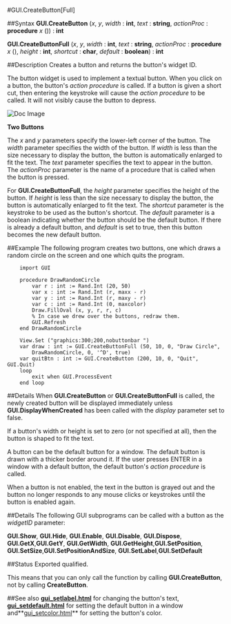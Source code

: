 
#GUI.CreateButton[Full]

##Syntax
**GUI.CreateButton** (_x_, _y_, _width_ : **int**, _text_ : **string**,    _actionProc_ : **procedure** _x_ ()) : **int**

**GUI.CreateButtonFull** (_x_, _y_, _width_ : **int**, _text_ : **string**,    _actionProc_ : **procedure** _x_ (), _height_ : **int**, _shortcut_ : **char**, _default_ : **boolean**) : **int**


##Description
Creates a button and returns the button's widget ID.

The button widget is used to implement a textual button. When you click on a button, the button's _action procedure_ is called. If a button is given a short cut, then entering the keystroke will cause the _action procedure_ to be called. It will not visibly cause the button to depress.



![Doc Image](gui_createbutton_full01.gif)

**Two Buttons**

The _x_ and _y_ parameters specify the lower-left corner of the button. The _width_ parameter specifies the width of the button. If _width_ is less than the size necessary to display the button, the button is automatically enlarged to fit the text. The _text_ parameter specifies the text to appear in the button. The _actionProc_ parameter is the name of a procedure that is called when the button is pressed.

For **GUI.CreateButtonFull**, the _height_ parameter specifies the height of the button. If _height_ is less than the size necessary to display the button, the button is automatically enlarged to fit the text. The _shortcut_ parameter is the keystroke to be used as the button's shortcut. The _default_ parameter is a boolean indicating whether the button should be the default button. If there is already a default button, and _default_ is set to true, then this button becomes the new default button.


##Example
The following program creates two buttons, one which draws a random circle on the screen and one which quits the program.



        import GUI
        
        procedure DrawRandomCircle
            var r : int := Rand.Int (20, 50)
            var x : int := Rand.Int (r, maxx - r)
            var y : int := Rand.Int (r, maxy - r)
            var c : int := Rand.Int (0, maxcolor)
            Draw.FillOval (x, y, r, r, c)
            % In case we drew over the buttons, redraw them.
            GUI.Refresh
        end DrawRandomCircle
        
        View.Set ("graphics:300;200,nobuttonbar ")
        var draw : int := GUI.CreateButtonFull (50, 10, 0, "Draw Circle",
            DrawRandomCircle, 0, '^D', true)
        var quitBtn : int := GUI.CreateButton (200, 10, 0, "Quit", GUI.Quit)
        loop
            exit when GUI.ProcessEvent
        end loop
##Details
When **GUI.CreateButton** or **GUI.CreateButtonFull** is called, the newly created button will be displayed immediately unless **GUI.DisplayWhenCreated** has been called with the _display_ parameter set to false. 

If a button's width or height is set to zero (or not specified at all), then the button is shaped to fit the text.

A button can be the default button for a window. The default button is drawn with a thicker border around it. If the user presses ENTER in a window with a default button, the default button's _action procedure_ is called.

When a button is not enabled, the text in the button is grayed out and the button no longer responds to any mouse clicks or keystrokes until the button is enabled again.


##Details
The following GUI subprograms can be called with a button as the _widgetID_ parameter:


**GUI.Show**, **GUI.Hide**, **GUI.Enable**, **GUI.Disable**, **GUI.Dispose**, **GUI.GetX**,**GUI.GetY**, **GUI.GetWidth**, **GUI.GetHeight**,**GUI.SetPosition**, **GUI.SetSize**,**GUI.SetPositionAndSize**, **GUI.SetLabel**,**GUI.SetDefault**



##Status
Exported qualified.

This means that you can only call the function by calling **GUI.CreateButton**, not by calling **CreateButton**.


##See also
**[gui_setlabel.html](GUI.SetLabel)** for changing the button's text, **[gui_setdefault.html](GUI.SetDefault)** for setting the default button in a window and**[gui_setcolor.html](GUI.SetColor)** for setting the button's color.


